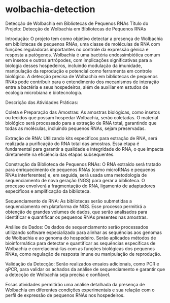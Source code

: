 # wolbachia-detection
Detecção de Wolbachia em Bibliotecas de Pequenos RNAs
Título do Projeto: Detecção de Wolbachia em Bibliotecas de Pequenos RNAs

Introdução:
O projeto tem como objetivo detectar a presença de Wolbachia em bibliotecas de pequenos RNAs, uma classe de moléculas de RNA com funções reguladoras importantes no controle da expressão gênica e resposta a patógenos. Wolbachia é uma bactéria endossimbiótica comum em insetos e outros artrópodes, com implicações significativas para a biologia desses hospedeiros, incluindo modulação da imunidade, manipulação da reprodução e potencial como ferramenta em controle biológico. A detecção precisa de Wolbachia em bibliotecas de pequenos RNAs pode contribuir para o entendimento dos mecanismos de interação entre a bactéria e seus hospedeiros, além de auxiliar em estudos de ecologia microbiana e biotecnologia.

Descrição das Atividades Práticas:

Coleta e Preparação das Amostras: As amostras biológicas, como insetos ou tecidos que possam hospedar Wolbachia, serão coletadas. O material biológico será processado para a extração de RNA total, garantindo que todas as moléculas, incluindo pequenos RNAs, sejam preservadas.

Extração de RNA: Utilizando kits específicos para extração de RNA, será realizada a purificação do RNA total das amostras. Essa etapa é fundamental para garantir a qualidade e integridade do RNA, o que impacta diretamente na eficiência das etapas subsequentes.

Construção da Biblioteca de Pequenos RNAs: O RNA extraído será tratado para enriquecimento de pequenos RNAs (como microRNAs e pequenos RNAs interferentes) e, em seguida, será usada uma metodologia de sequenciamento de nova geração (NGS) para gerar a biblioteca. O processo envolverá a fragmentação do RNA, ligamento de adaptadores específicos e amplificação da biblioteca.

Sequenciamento de RNA: As bibliotecas serão submetidas a sequenciamento em plataforma de NGS. Esse processo permitirá a obtenção de grandes volumes de dados, que serão analisados para identificar e quantificar os pequenos RNAs presentes nas amostras.

Análise de Dados: Os dados de sequenciamento serão processados utilizando software especializado para alinhar as sequências aos genomas de Wolbachia e ao genoma do hospedeiro. Serão aplicados métodos de bioinformática para detectar e quantificar as sequências específicas de Wolbachia e correlacioná-las com as funções biológicas dos pequenos RNAs, como regulação de resposta imune ou manipulação de reprodução.

Validação da Detecção: Serão realizados ensaios adicionais, como PCR e qPCR, para validar os achados da análise de sequenciamento e garantir que a detecção de Wolbachia seja precisa e confiável.

Essas atividades permitirão uma análise detalhada da presença de Wolbachia em diferentes condições experimentais e sua relação com o perfil de expressão de pequenos RNAs nos hospedeiros.
